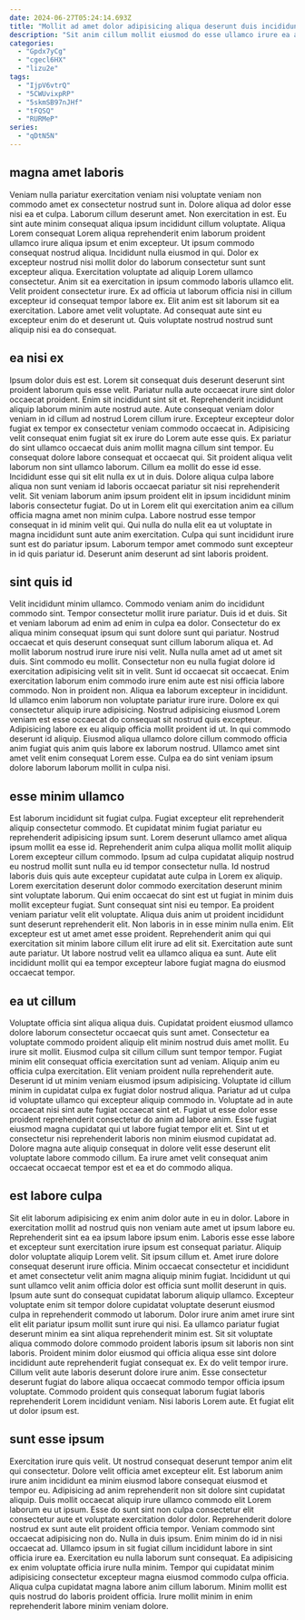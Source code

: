 ```yaml
---
date: 2024-06-27T05:24:14.693Z
title: "Mollit ad amet dolor adipisicing aliqua deserunt duis incididunt veniam minim."
description: "Sit anim cillum mollit eiusmod do esse ullamco irure ea adipisicing est duis. Officia aute ad ut laborum aute culpa."
categories:
  - "Gpdx7yCg"
  - "cgecl6HX"
  - "lizu2e"
tags:
  - "IjpV6vtrQ"
  - "5CWUvixpRP"
  - "5skmSB97nJHf"
  - "tFQSQ"
  - "RURMeP"
series:
  - "qDtN5N"
---
```



## magna amet laboris

Veniam nulla pariatur exercitation veniam nisi voluptate veniam non commodo amet ex consectetur nostrud sunt in. Dolore aliqua ad dolor esse nisi ea et culpa. Laborum cillum deserunt amet. Non exercitation in est.
Eu sint aute minim consequat aliqua ipsum incididunt cillum voluptate. Aliqua Lorem consequat Lorem aliqua reprehenderit enim laborum proident ullamco irure aliqua ipsum et enim excepteur. Ut ipsum commodo consequat nostrud aliqua. Incididunt nulla eiusmod in qui. Dolor ex excepteur nostrud nisi mollit dolor do laborum consectetur sunt sunt excepteur aliqua. Exercitation voluptate ad aliquip Lorem ullamco consectetur. Anim sit ea exercitation in ipsum commodo laboris ullamco elit. Velit proident consectetur irure.
Ex ad officia ut laborum officia nisi in cillum excepteur id consequat tempor labore ex. Elit anim est sit laborum sit ea exercitation. Labore amet velit voluptate. Ad consequat aute sint eu excepteur enim do et deserunt ut. Quis voluptate nostrud nostrud sunt aliquip nisi ea do consequat.

## ea nisi ex

Ipsum dolor duis est est. Lorem sit consequat duis deserunt deserunt sint proident laborum quis esse velit. Pariatur nulla aute occaecat irure sint dolor occaecat proident. Enim sit incididunt sint sit et. Reprehenderit incididunt aliquip laborum minim aute nostrud aute. Aute consequat veniam dolor veniam in id cillum ad nostrud Lorem cillum irure. Excepteur excepteur dolor fugiat ex tempor ex consectetur veniam commodo occaecat in. Adipisicing velit consequat enim fugiat sit ex irure do Lorem aute esse quis.
Ex pariatur do sint ullamco occaecat duis anim mollit magna cillum sint tempor. Eu consequat dolore labore consequat et occaecat qui. Sit proident aliqua velit laborum non sint ullamco laborum. Cillum ea mollit do esse id esse. Incididunt esse qui sit elit nulla ex ut in duis. Dolore aliqua culpa labore aliqua non sunt veniam id laboris occaecat pariatur sit nisi reprehenderit velit.
Sit veniam laborum anim ipsum proident elit in ipsum incididunt minim laboris consectetur fugiat. Do ut in Lorem elit qui exercitation anim ea cillum officia magna amet non minim culpa. Labore nostrud esse tempor consequat in id minim velit qui. Qui nulla do nulla elit ea ut voluptate in magna incididunt sunt aute anim exercitation. Culpa qui sunt incididunt irure sunt est do pariatur ipsum. Laborum tempor amet commodo sunt excepteur in id quis pariatur id. Deserunt anim deserunt ad sint laboris proident.

## sint quis id

Velit incididunt minim ullamco. Commodo veniam anim do incididunt commodo sint. Tempor consectetur mollit irure pariatur. Duis id et duis. Sit et veniam laborum ad enim ad enim in culpa ea dolor. Consectetur do ex aliqua minim consequat ipsum qui sunt dolore sunt qui pariatur. Nostrud occaecat et quis deserunt consequat sunt cillum laborum aliqua et. Ad mollit laborum nostrud irure irure nisi velit.
Nulla nulla amet ad ut amet sit duis. Sint commodo eu mollit. Consectetur non eu nulla fugiat dolore id exercitation adipisicing velit sit in velit. Sunt id occaecat sit occaecat. Enim exercitation laborum enim commodo irure enim aute est nisi officia labore commodo. Non in proident non. Aliqua ea laborum excepteur in incididunt. Id ullamco enim laborum non voluptate pariatur irure irure.
Dolore ex qui consectetur aliquip irure adipisicing. Nostrud adipisicing eiusmod Lorem veniam est esse occaecat do consequat sit nostrud quis excepteur. Adipisicing labore ex eu aliquip officia mollit proident id ut. In qui commodo deserunt id aliquip. Eiusmod aliqua ullamco dolore cillum commodo officia anim fugiat quis anim quis labore ex laborum nostrud. Ullamco amet sint amet velit enim consequat Lorem esse. Culpa ea do sint veniam ipsum dolore laborum laborum mollit in culpa nisi.

## esse minim ullamco

Est laborum incididunt sit fugiat culpa. Fugiat excepteur elit reprehenderit aliquip consectetur commodo. Et cupidatat minim fugiat pariatur eu reprehenderit adipisicing ipsum sunt. Lorem deserunt ullamco amet aliqua ipsum mollit ea esse id.
Reprehenderit anim culpa aliqua mollit mollit aliquip Lorem excepteur cillum commodo. Ipsum ad culpa cupidatat aliquip nostrud eu nostrud mollit sunt nulla eu id tempor consectetur nulla. Id nostrud laboris duis quis aute excepteur cupidatat aute culpa in Lorem ex aliquip. Lorem exercitation deserunt dolor commodo exercitation deserunt minim sint voluptate laborum. Qui enim occaecat do sint est ut fugiat in minim duis mollit excepteur fugiat. Sunt consequat sint nisi eu tempor. Ea proident veniam pariatur velit elit voluptate. Aliqua duis anim ut proident incididunt sunt deserunt reprehenderit elit.
Non laboris in in esse minim nulla enim. Elit excepteur est ut amet amet esse proident. Reprehenderit anim qui qui exercitation sit minim labore cillum elit irure ad elit sit. Exercitation aute sunt aute pariatur. Ut labore nostrud velit ea ullamco aliqua ea sunt. Aute elit incididunt mollit qui ea tempor excepteur labore fugiat magna do eiusmod occaecat tempor.

## ea ut cillum

Voluptate officia sint aliqua aliqua duis. Cupidatat proident eiusmod ullamco dolore laborum consectetur occaecat quis sunt amet. Consectetur ea voluptate commodo proident aliquip elit minim nostrud duis amet mollit. Eu irure sit mollit. Eiusmod culpa sit cillum cillum sunt tempor tempor. Fugiat minim elit consequat officia exercitation sunt ad veniam. Aliquip anim eu officia culpa exercitation.
Elit veniam proident nulla reprehenderit aute. Deserunt id ut minim veniam eiusmod ipsum adipisicing. Voluptate id cillum minim in cupidatat culpa ex fugiat dolor nostrud aliqua. Pariatur ad ut culpa id voluptate ullamco qui excepteur aliquip commodo in.
Voluptate ad in aute occaecat nisi sint aute fugiat occaecat sint et. Fugiat ut esse dolor esse proident reprehenderit consectetur do anim ad labore anim. Esse fugiat eiusmod magna cupidatat qui ut labore fugiat tempor elit et. Sint ut et consectetur nisi reprehenderit laboris non minim eiusmod cupidatat ad. Dolore magna aute aliquip consequat in dolore velit esse deserunt elit voluptate labore commodo cillum. Ea irure amet velit consequat anim occaecat occaecat tempor est et ea et do commodo aliqua.

## est labore culpa

Sit elit laborum adipisicing ex enim anim dolor aute in eu in dolor. Labore in exercitation mollit ad nostrud quis non veniam aute amet ut ipsum labore eu. Reprehenderit sint ea ea ipsum labore ipsum enim. Laboris esse esse labore et excepteur sunt exercitation irure ipsum est consequat pariatur. Aliquip dolor voluptate aliquip Lorem velit. Sit ipsum cillum et. Amet irure dolore consequat deserunt irure officia. Minim occaecat consectetur et incididunt et amet consectetur velit anim magna aliquip minim fugiat.
Incididunt ut qui sunt ullamco velit anim officia dolor est officia sunt mollit deserunt in quis. Ipsum aute sunt do consequat cupidatat laborum aliquip ullamco. Excepteur voluptate enim sit tempor dolore cupidatat voluptate deserunt eiusmod culpa in reprehenderit commodo ut laborum. Dolor irure anim amet irure sint elit elit pariatur ipsum mollit sunt irure qui nisi. Ea ullamco pariatur fugiat deserunt minim ea sint aliqua reprehenderit minim est. Sit sit voluptate aliqua commodo dolore commodo proident laboris ipsum sit laboris non sint laboris. Proident minim dolor eiusmod qui officia aliqua esse sint dolore incididunt aute reprehenderit fugiat consequat ex.
Ex do velit tempor irure. Cillum velit aute laboris deserunt dolore irure anim. Esse consectetur deserunt fugiat do labore aliqua occaecat commodo tempor officia ipsum voluptate. Commodo proident quis consequat laborum fugiat laboris reprehenderit Lorem incididunt veniam. Nisi laboris Lorem aute. Et fugiat elit ut dolor ipsum est.

## sunt esse ipsum

Exercitation irure quis velit. Ut nostrud consequat deserunt tempor anim elit qui consectetur. Dolore velit officia amet excepteur elit. Est laborum anim irure anim incididunt ea minim eiusmod labore consequat eiusmod et tempor eu. Adipisicing ad anim reprehenderit non sit dolore sint cupidatat aliquip.
Duis mollit occaecat aliquip irure ullamco commodo elit Lorem laborum eu ut ipsum. Esse do sunt sint non culpa consectetur elit consectetur aute et voluptate exercitation dolor dolor. Reprehenderit dolore nostrud ex sunt aute elit proident officia tempor. Veniam commodo sint occaecat adipisicing non do. Nulla in duis ipsum. Enim minim do id in nisi occaecat ad. Ullamco ipsum in sit fugiat cillum incididunt labore in sint officia irure ea. Exercitation eu nulla laborum sunt consequat.
Ea adipisicing ex enim voluptate officia irure nulla minim. Tempor qui cupidatat minim adipisicing consectetur excepteur magna eiusmod commodo culpa officia. Aliqua culpa cupidatat magna labore anim cillum laborum. Minim mollit est quis nostrud do laboris proident officia. Irure mollit minim in enim reprehenderit labore minim veniam dolore.

